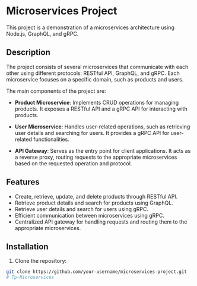 # Microservices Project

This project is a demonstration of a microservices architecture using Node.js, GraphQL, and gRPC.

## Description

The project consists of several microservices that communicate with each other using different protocols: RESTful API, GraphQL, and gRPC. Each microservice focuses on a specific domain, such as products and users.

The main components of the project are:

- **Product Microservice**: Implements CRUD operations for managing products. It exposes a RESTful API and a gRPC API for interacting with products.

- **User Microservice**: Handles user-related operations, such as retrieving user details and searching for users. It provides a gRPC API for user-related functionalities.

- **API Gateway**: Serves as the entry point for client applications. It acts as a reverse proxy, routing requests to the appropriate microservices based on the requested operation and protocol.

## Features

- Create, retrieve, update, and delete products through RESTful API.
- Retrieve product details and search for products using GraphQL.
- Retrieve user details and search for users using gRPC.
- Efficient communication between microservices using gRPC.
- Centralized API gateway for handling requests and routing them to the appropriate microservices.

## Installation

1. Clone the repository:

```bash
git clone https://github.com/your-username/microservices-project.git
# Tp-Microservices

